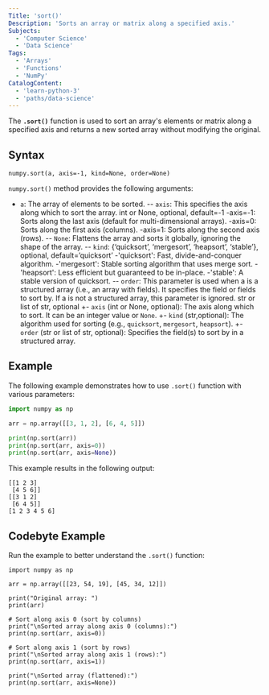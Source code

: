 ```yaml
---
Title: 'sort()'
Description: 'Sorts an array or matrix along a specified axis.'
Subjects:
  - 'Computer Science'
  - 'Data Science'
Tags:
  - 'Arrays'
  - 'Functions'
  - 'NumPy'
CatalogContent:
  - 'learn-python-3'
  - 'paths/data-science'
---
```


The **`.sort()`** function is used to sort an array's elements or matrix along a specified axis and returns a new sorted array without modifying the original.

## Syntax

```pseudo
numpy.sort(a, axis=-1, kind=None, order=None)
```

`numpy.sort()` method provides the following arguments:

- `a`: The array of elements to be sorted.
-- `axis`: This specifies the axis along which to sort the array. int or None, optional, default=-1
-axis=-1: Sorts along the last axis (default for multi-dimensional arrays).
-axis=0: Sorts along the first axis (columns).
-axis=1: Sorts along the second axis (rows).
-- `None`: Flattens the array and sorts it globally, ignoring the shape of the array.
-- `kind`: {‘quicksort’, ‘mergesort’, ‘heapsort’, ‘stable’}, optional, default=’quicksort’
-'quicksort': Fast, divide-and-conquer algorithm.
-'mergesort': Stable sorting algorithm that uses merge sort.
-'heapsort': Less efficient but guaranteed to be in-place.
-'stable': A stable version of quicksort.
-- `order`: This parameter is used when a is a structured array (i.e., an array with fields). It specifies the field or fields to sort by. If a is not a structured array, this parameter is ignored. str or list of str, optional
+- `axis` (int or None, optional): The axis along which to sort. It can be an integer value or `None`.
+- `kind` (str,optional): The algorithm used for sorting (e.g., `quicksort`, `mergesort`, `heapsort`).
+- `order` (str or list of str, optional): Specifies the field(s) to sort by in a structured array.


## Example 

The following example demonstrates how to use `.sort()` function with various parameters:

```py
import numpy as np

arr = np.array([[3, 1, 2], [6, 4, 5]])

print(np.sort(arr))
print(np.sort(arr, axis=0))
print(np.sort(arr, axis=None))
```

This example results in the following output:

```shell
[[1 2 3]
 [4 5 6]]
[[3 1 2]
 [6 4 5]]
[1 2 3 4 5 6]
```

## Codebyte Example

Run the example to better understand the `.sort()` function:

```codebyte/python
import numpy as np

arr = np.array([[23, 54, 19], [45, 34, 12]])

print("Original array: ")
print(arr)

# Sort along axis 0 (sort by columns)
print("\nSorted array along axis 0 (columns):")
print(np.sort(arr, axis=0))

# Sort along axis 1 (sort by rows)
print("\nSorted array along axis 1 (rows):")
print(np.sort(arr, axis=1))

print("\nSorted array (flattened):")
print(np.sort(arr, axis=None))

```